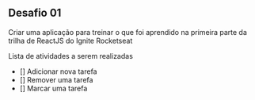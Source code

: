 ## Desafio 01

Criar uma aplicação para treinar o que foi aprendido na primeira parte da trilha de ReactJS do Ignite Rocketseat

Lista de atividades a serem realizadas

- [] Adicionar nova tarefa
- [] Remover uma tarefa
- [] Marcar uma tarefa